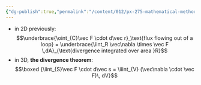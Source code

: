 ```yaml
---
{"dg-publish":true,"permalink":"/content/012/px-275-mathematical-methods/term-1/e-stoke-s-theorem-and-the-divergence-theorem/px-275-e2a-divergence-theorem/","noteIcon":"1","created":"2024-11-25T10:50:32.000+00:00","updated":"2024-11-26T10:06:14.213+00:00"}
---
```


- in 2D previously: 
$$\underbrace{\oint_{C}\vec F \cdot d\vec r}_\text{flux flowing out of a loop} = \underbrace{\iint_R \vec\nabla \times \vec F \,dA}_{\text{divergence integrated over area }R}$$
- in 3D, **the divergence theorem**: 
$$\boxed {\iint_{S}\vec F \cdot d\vec s = \iiint_{V} (\vec\nabla \cdot \vec F)\, dV}$$
